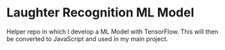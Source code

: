 # Laughter Recognition ML Model

Helper repo in which I develop a ML Model with TensorFlow. This will then be converted to JavaScript and used in my main project.
